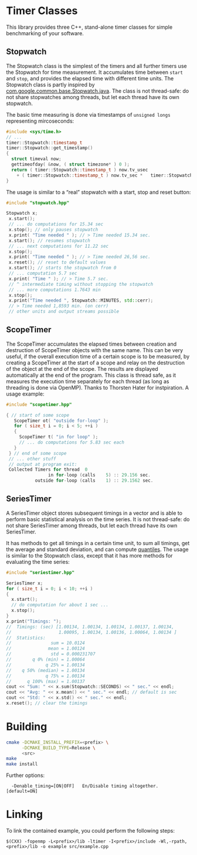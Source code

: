 # Timer Classes

This library provides three C++, stand-alone timer classes for simple benchmarking of your software.

## Stopwatch

The Stopwatch class is the simplest of the timers and all further timers use the Stopwatch for time measurement. It accumulates time between `start` and `stop`, and provides the elapsed time with different time units.  The Stopwatch class is partly inspired by [com.google.common.base.Stopwatch.java](https://code.google.com/p/guava-libraries/source/browse/guava/src/com/google/common/base/Stopwatch.java). The class is not thread-safe: do not share stopwatches among threads, but let each thread have its own stopwatch.

The basic time measuring is done via timestamps of `unsigned longs` representing mircoseconds:

```C++
#include <sys/time.h>
// ...
timer::Stopwatch::timestamp_t
timer::Stopwatch::get_timestamp()
{
  struct timeval now;
  gettimeofday( &now, ( struct timezone* ) 0 );
  return ( timer::Stopwatch::timestamp_t ) now.tv_usec
    + ( timer::Stopwatch::timestamp_t ) now.tv_sec *   timer::Stopwatch::SECONDS;
}
```

The usage is similar to a “real” stopwatch with a start, stop and reset button:

```C++
#include "stopwatch.hpp"

Stopwatch x;
 x.start();
 // ... do computations for 15.34 sec
 x.stop(); // only pauses stopwatch
 x.print( "Time needed " ); // > Time needed 15.34 sec.
 x.start(); // resumes stopwatch
 // ... next computations for 11.22 sec
 x.stop();
 x.print( "Time needed " ); // > Time needed 26,56 sec.
 x.reset(); // reset to default values
 x.start(); // starts the stopwatch from 0
 // ... computation 5.7 sec
 x.print( "Time " ); // > Time 5.7 sec.
 // ^ intermediate timing without stopping the stopwatch
 // ... more computations 1.7643 min
 x.stop();
 x.print("Time needed ", Stopwatch::MINUTES, std::cerr);
 // > Time needed 1,8593 min. (on cerr)
 // other units and output streams possible
 ```

## ScopeTimer

The ScopeTimer accumulates the elapsed times between creation and destruction of ScopeTimer objects with the same name. This can be very useful, if the overall execution time of a certain scope is to be measured, by creating a ScopeTimer at the start of a scope and relay on the destruction of the object at the end of the scope. The results are displayed automatically at the end of the program. This class is thread safe, as it measures the execution time separately for each thread (as long as threading is done via OpenMP). Thanks to Thorsten Hater for instpiration. A usage example:

```C++
#include "scopetimer.hpp"

{ // start of some scope
   ScopeTimer ot( "outside for-loop" );
   for ( size_t i = 0; i < 5; ++i )
   {
     ScopeTimer t( "in for loop" );
     // ... do computations for 5.83 sec each
   }
 } // end of some scope
 // ... other stuff
 // output at program exit:
 Collected Timers for thread  0
                in for-loop (calls    5) :: 29.156 sec.
           outside for-loop (calls    1) :: 29.1562 sec.
```

## SeriesTimer

A SeriesTimer object stores subsequent timings in a vector and is able to perform basic statistical analysis on the time series. It is not thread-safe: do not share SeriesTimer among threads, but let each thread have its own SeriesTimer.

It has methods to get all timings in a certain time unit, to sum all timings, get the average and standard deviation, and can compute [quantiles](https://en.wikipedia.org/wiki/Quantile). The usage is similar to the Stopwatch class, except that it has more methods for evaluating the time series:

```C++
#include "seriestimer.hpp"

SeriesTimer x;
for ( size_t i = 0; i < 10; ++i )
{
  x.start();
  // do computation for about 1 sec ...
  x.stop();
}
x.print("Timings: ");
//  Timings: (sec) [1.00134, 1.00134, 1.00134, 1.00137, 1.00134,
//                  1.00095, 1.00134, 1.00136, 1.00064, 1.00134 ]
//  Statistics:
//               sum = 10.0124
//              mean = 1.00124
//               std = 0.000231707
//        q 0% (min) = 1.00064
//             q 25% = 1.00134
//    q 50% (median) = 1.00134
//             q 75% = 1.00134
//      q 100% (max) = 1.00137
cout << "Sum: " << x.sum(Stopwatch::SECONDS) << " sec." << endl;
cout << "Avg: " << x.mean() << " sec." << endl; // default is sec
cout << "Std: " << x.std() << " sec." << endl;
x.reset(); // clear the timings
```

# Building

```sh
cmake -DCMAKE_INSTALL_PREFIX=<prefix> \
      -DCMAKE_BUILD_TYPE=Release \
      <src>
make
make install
```

Further options:

```
  -Denable_timing=[ON|OFF]   En/Disable timing altogether. [default=ON]
```

# Linking

To link the contained example, you could perform the following steps:

```
$(CXX) -fopenmp -L<prefix>/lib -ltimer -I<prefix>/include -Wl,-rpath,<prefix>/lib -o example src/example.cpp
```
